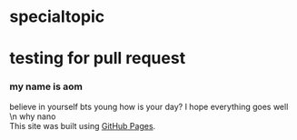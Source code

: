 # specialtopic
# testing for pull request
### my name is aom
believe in yourself bts young
how is your day? I hope everything goes well \n
why nano <br>
This site was built using [GitHub Pages](https://pages.github.com/).
